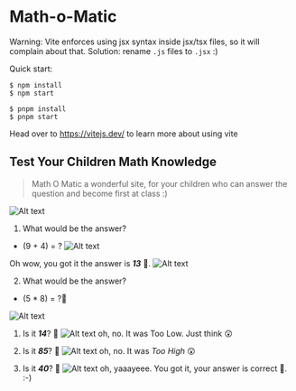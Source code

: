 # Math-o-Matic

Warning: Vite enforces using jsx syntax inside jsx/tsx files, so it will complain about that. Solution: rename `.js` files to `.jsx` :)

Quick start:

```
$ npm install
$ npm start
````

```
$ pnpm install
$ pnpm start
````


Head over to https://vitejs.dev/ to learn more about using vite



## Test Your Children Math Knowledge

> Math O Matic a wonderful site, for your children who can answer the question and become first at class :)

![Alt text](./images/image.png)

1. What would be the answer? 
  + (9 + 4) = ?
![Alt text](./images/image-2.png)

Oh wow, you got it the answer is **_13_** 🥳.
![Alt text](./images/image-1.png)

2. What would be the answer? 
  +  (5 * 8) = ?🤔

![Alt text](./images/image-3.png)

  1. Is it _**14**_? 🤔
  ![Alt text](./images/image-4.png)
  oh, no. It was Too Low. Just think 😲

  2. Is it _**85**_? 🤔
  ![Alt text](./images/image-5.png)
  oh, no. It was _Too High_ 😲

  3. Is it _**40**_? 🤔
  ![Alt text](./images/image-6.png)
  oh, yaaayeee. You got it, your answer is correct 🥳. :-)




